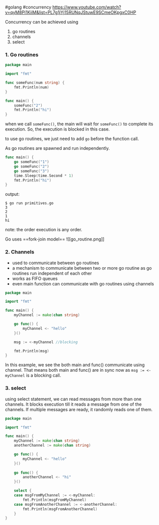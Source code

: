 #golang #concurrency
https://www.youtube.com/watch?v=qyM8Pi1KiiM&list=PL7g1jYj15RUNqJStuwE9SCmeOKpgxC0HP

Concurrency can be achieved using 
1. go routines
2. channels
3. select


### 1. Go routines

```go
package main

import "fmt"

func someFunc(num string) {
	fmt.Println(num)
}

func main() {
	someFunc("2")
	fmt.Println("hi")
}
```

when we call `someFunc()`, the main will wait for `someFunc()` to complete its execution. So, the execution is blocked in this case.

to use go routines, we just need to add `go` before the function call.

As go routines are spawned and run independently. 

```go
func main() {
	go someFunc("1")
	go someFunc("2")
	go someFunc("3")
	time.Sleep(time.Second * 1)
	fmt.Println("hi")
}
```

output:
```shell
$ go run primitives.go
3
2
1
hi
```

note: the order execution is any order. 


Go uses ==fork-join model==
![[go_routine.png]]


### 2. Channels
- used to communicate between go routines
- a mechanism to communicate between two or more go routine as go routines run independent of each other
- works as FIFO queues
- even main function can communicate with go routines using channels

```go
package main

import "fmt"

func main() {
	myChannel := make(chan string)

	go func() {
		myChannel <- "hello"
	}()

	msg := <-myChannel //blocking 

	fmt.Println(msg)
}
```

In this example, we see the both main and func() communicate using channel. That means both main and func() are in sync now as `msg := <-myChannel` is a blocking call.

### 3. select

using select statement, we can read messages from more than one channels.
It blocks execution till it reads a message from one of the channels.
If multiple messages are ready, it randomly reads one of them.

```go
package main

import "fmt"

func main() {
	myChannel := make(chan string)
	anotherChannel := make(chan string)

	go func() {
		myChannel <- "hello"
	}()
	
	go func() {
		anotherChannel <- "hi"
	}()

	select {
	case msgFromMyChannel := <-myChannel:
		fmt.Println(msgFromMyChannel)
	case msgFromAnotherChannel := <-anotherChannel:
		fmt.Println(msgFromAnotherChannel)
	}
}
```

